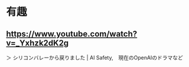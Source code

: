 # 有趣

## https://www.youtube.com/watch?v=_Yxhzk2dK2g

＞ シリコンバレーから戻りました | AI Safety,　現在のOpenAIのドラマなど 
